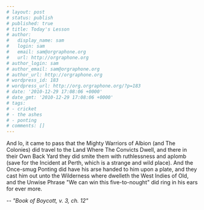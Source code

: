 ```yaml
---
# layout: post
# status: publish
# published: true
# title: Today's Lesson
# author:
#   display_name: sam
#   login: sam
#   email: sam@orgraphone.org
#   url: http://orgraphone.org
# author_login: sam
# author_email: sam@orgraphone.org
# author_url: http://orgraphone.org
# wordpress_id: 183
# wordpress_url: http://org.orgraphone.org/?p=183
# date: '2010-12-29 17:08:06 +0000'
# date_gmt: '2010-12-29 17:08:06 +0000'
# tags:
# - cricket
# - the ashes
# - ponting
# comments: []
---
```

<div>
<div>
<p>And lo, it came to pass  that the Mighty Warriors of Albion (and The Colonies) did travel to the  Land Where The Convicts Dwell, and there in their Own Back Yard they did  smite them with ruthlessness and aplomb (save for the Incident at  Perth, which is a strange and wild place). And the Once-smug Ponting did  have his arse handed to him upon a plate, and they cast him out unto  the Wilderness where dwelleth the West Indies of Old, and the Unwise  Phrase "We can win this five-to-nought" did ring in his ears for ever  more.</p>
<p><em>-- "Book of Boycott, v. 3, ch. 12"</em></p>
</div>
</div>
